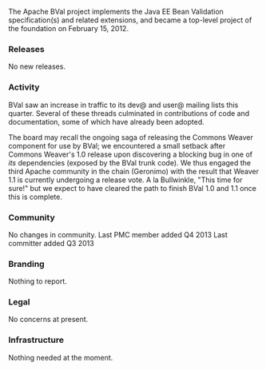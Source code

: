 

The Apache BVal project implements the Java EE Bean Validation specification(s)
and related extensions, and became a top-level project of the foundation on
February 15, 2012.

### Releases ###
No new releases.

### Activity ###
BVal saw an increase in traffic to its dev@ and user@ mailing lists this
quarter. Several of these threads culminated in contributions of code and
documentation, some of which have already been adopted.

The board may recall the ongoing saga of releasing the Commons Weaver
component for use by BVal; we encountered a small setback after Commons Weaver's 1.0 
release upon discovering a blocking bug in one of *its* dependencies (exposed by
the BVal trunk code). We thus engaged the third Apache community in the chain 
(Geronimo) with the result that Weaver 1.1 is currently undergoing a release 
vote. A la Bullwinkle, "This time for sure!" but we expect to have cleared
the path to finish BVal 1.0 and 1.1 once this is complete.

### Community  ###
No changes in community.
Last PMC member added Q4 2013
Last committer added Q3 2013

### Branding ###
Nothing to report.

### Legal ###
No concerns at present.

### Infrastructure ###
Nothing needed at the moment.
